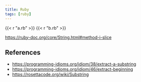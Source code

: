```yaml
---
title: Ruby
tags: [ruby]
---
```


{{< r "a.rb" >}}
{{< r "b.rb" >}}

<https://ruby-doc.org/core/String.html#method-i-slice>

## References

- <https://programming-idioms.org/idiom/38/extract-a-substring>
- <https://programming-idioms.org/idiom/46/extract-beginning>
- <https://rosettacode.org/wiki/Substring>
